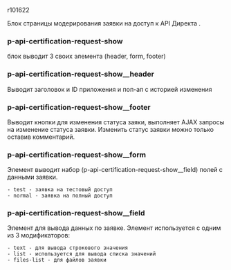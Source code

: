 r101622

Блок страницы модерирования заявки на доступ к API Директа .

### p-api-certification-request-show

блок выводит 3 своих элемента (header, form, footer)

### p-api-certification-request-show\_\_header

Выводит заголовок и ID приложения и поп-ап с историей изменения

### p-api-certification-request-show\_\_footer

Выводит кнопки для изменения статуса заяки, выполняет AJAX запросы на
изменение статуса заявки. Изменить статус заявки можно только оставив
комментарий.

### p-api-certification-request-show\_\_form

Элемент выводит набор (p-api-certification-request-show\_\_field) полей
с данными заявки.

`- test - заявка на тестовый доступ`  
`- normal - заявка на полный доступ`  

### p-api-certification-request-show\_\_field

Элемент для вывода данных по заявке. Элемент используется с одним из 3
модификаторов:

`- text - для вывода строкового значения`  
`- list - используется для вывода списка значений`  
`- files-list - для файлов заявки`
